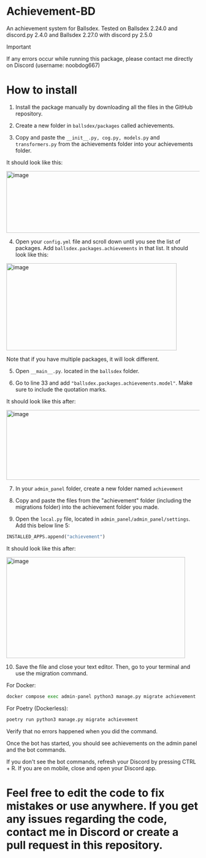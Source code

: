 # Achievement-BD
An achievement system for Ballsdex.
Tested on Ballsdex 2.24.0 and discord.py 2.4.0 and Ballsdex 2.27.0 with discord py 2.5.0

>[!IMPORTANT]
> If any errors occur while running this package, please contact me directly on Discord (username: noobdog667)




# How to install 

1. Install the package manually by downloading all the files in the GitHub repository.

2. Create a new folder in `ballsdex/packages` called achievements.

3. Copy and paste the `__init__.py, cog.py, models.py` and `transformers.py` from the achievements folder into your achievements folder.

It should look like this:

<img width="653" height="161" alt="image" src="https://github.com/user-attachments/assets/39c8fc14-1b0e-4cc9-bacf-eec1f3febe2c" />

4. Open your `config.yml` file and scroll down until you see the list of packages. Add `ballsdex.packages.achievements` in that list. It should look like this:

<img width="444" height="227" alt="image" src="https://github.com/user-attachments/assets/eefdacba-44f6-4c6c-a8c9-c92039a1d782" />

Note that if you have multiple packages, it will look different.


5. Open `__main__.py`. located in the `ballsdex` folder.

6. Go to line 33 and add `"ballsdex.packages.achievements.model"`. Make sure to include the quotation marks.

It should look like this after:

<img width="859" height="182" alt="image" src="https://github.com/user-attachments/assets/7cd062fc-6768-44d1-a2f1-99b897e11869" />

7. In your `admin_panel` folder, create a new folder named `achievement`

8. Copy and paste the files from the "achievement" folder (including the migrations folder) into the achievement folder you made.

9. Open the `local.py` file, located in `admin_panel/admin_panel/settings`.  Add this below line 5:

```py
INSTALLED_APPS.append("achievement")
```

It should look like this after:

<img width="466" height="263" alt="image" src="https://github.com/user-attachments/assets/95056964-4bf8-4cde-9cb0-ed5b2e6141fe" />

10. Save the file and close your text editor. Then, go to your terminal and use the migration command.
 
For Docker:
```py
docker compose exec admin-panel python3 manage.py migrate achievement
```

For Poetry (Dockerless):
```py
poetry run python3 manage.py migrate achievement
```

Verify that no errors happened when you did the command.

Once the bot has started, you should see achievements on the admin panel and the bot commands. 

If you don't see the bot commands, refresh your Discord by pressing CTRL + R. If you are on mobile, close and open your Discord app.

# Feel free to edit the code to fix mistakes or use anywhere. If you get any issues regarding the code, contact me in Discord or create a pull request in this repository.
